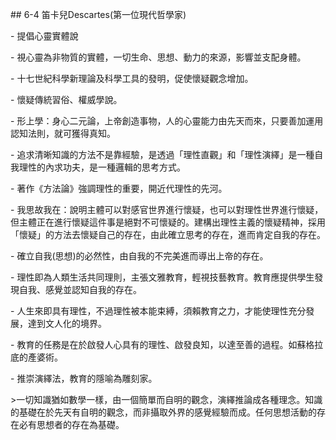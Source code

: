 \## 6-4 笛卡兒Descartes(第一位現代哲學家)

\- 提倡心靈實體說

\- 視心靈為非物質的實體，一切生命、思想、動力的來源，影響並支配身體。

  

\- 十七世紀科學新理論及科學工具的發明，促使懷疑觀念增加。

\- 懷疑傳統習俗、權威學說。

  

\- 形上學：身心二元論，上帝創造事物，人的心靈能力由先天而來，只要善加運用認知法則，就可獲得真知。

\- 追求清晰知識的方法不是靠經驗，是透過「理性直觀」和「理性演繹」是一種自我理性的內求功夫，是一種邏輯的思考方式。

\- 著作《方法論》強調理性的重要，開近代理性的先河。

\- 我思故我在：說明主體可以對感官世界進行懷疑，也可以對理性世界進行懷疑，但主體正在進行懷疑這件事是絕對不可懷疑的。建構出理性主義的懷疑精神，採用「懷疑」的方法去懷疑自己的存在，由此確立思考的存在，進而肯定自我的存在。

\- 確立自我(思想)的必然性，由自我的不完美進而導出上帝的存在。

\- 理性即為人類生活共同理則，主張文雅教育，輕視技藝教育。教育應提供學生發現自我、感覺並認知自我的存在。

\- 人生來即具有理性，不過理性被本能束縛，須賴教育之力，才能使理性充分發展，達到文人化的境界。

\- 教育的任務是在於啟發人心具有的理性、啟發良知，以達至善的過程。如蘇格拉底的產婆術。

\- 推崇演繹法，教育的隱喻為雕刻家。

  

\>一切知識猶如數學一樣，由一個簡單而自明的觀念，演繹推論成各種理念。知識的基礎在於先天有自明的觀念，而非攝取外界的感覺經驗而成。任何思想活動的存在必有思想者的存在為基礎。
